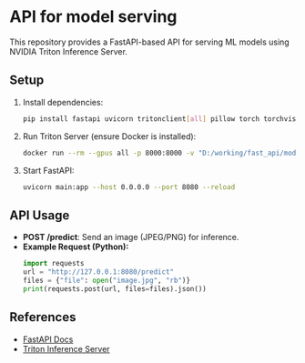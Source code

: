 # API for model serving

This repository provides a FastAPI-based API for serving ML models using NVIDIA Triton Inference Server.

## Setup
1. Install dependencies:
   ```bash
   pip install fastapi uvicorn tritonclient[all] pillow torch torchvision
   ```
2. Run Triton Server (ensure Docker is installed):
   ```bash
   docker run --rm --gpus all -p 8000:8000 -v "D:/working/fast_api/models:/models" nvcr.io/nvidia/tritonserver:23.10-py3 tritonserver --model-repository=/models
   ```
3. Start FastAPI:
   ```bash
   uvicorn main:app --host 0.0.0.0 --port 8080 --reload
   ```

## API Usage
- **POST /predict**: Send an image (JPEG/PNG) for inference.
- **Example Request (Python):**
   ```python
   import requests
   url = "http://127.0.0.1:8080/predict"
   files = {"file": open("image.jpg", "rb")}
   print(requests.post(url, files=files).json())
   ```

## References
- [FastAPI Docs](https://fastapi.tiangolo.com/)
- [Triton Inference Server](https://developer.nvidia.com/nvidia-triton-inference-server)

